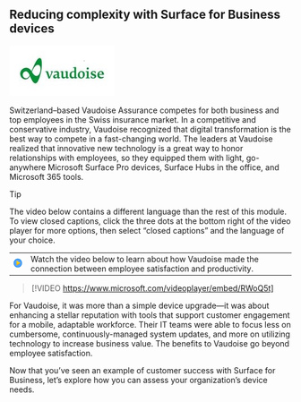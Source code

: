 
## Reducing complexity with Surface for Business devices


![Vaudoise Assurances](../media/vaudoise.jpg)

Switzerland–based Vaudoise Assurance competes for both business and top employees in the Swiss insurance market. In a competitive and conservative industry, Vaudoise recognized that digital transformation is the best way to compete in a fast-changing world. The leaders at Vaudoise realized that innovative new technology is a great way to honor relationships with employees, so they equipped them with light, go-anywhere Microsoft Surface Pro devices, Surface Hubs in the office, and Microsoft 365 tools.

> [!TIP]
> The video below contains a different language than the rest of this module. To view closed captions, click the three dots at the bottom right of the video player for more options, then select “closed captions” and the language of your choice.

| | |
| ------------ | -------------|
|![Icon indicating play video](../media/video_icon.png) | Watch the video below to learn about how Vaudoise made the connection between employee satisfaction and productivity.|

> [!VIDEO https://www.microsoft.com/videoplayer/embed/RWoQ5t]

For Vaudoise, it was more than a simple device upgrade—it was about enhancing a stellar reputation with tools that support customer engagement for a mobile, adaptable workforce. Their IT teams were able to focus less on cumbersome, continuously-managed system updates, and more on utilizing technology to increase business value. The benefits to Vaudoise go beyond employee satisfaction.

Now that you’ve seen an example of customer success with Surface for Business, let’s explore how you can assess your organization’s device needs.
